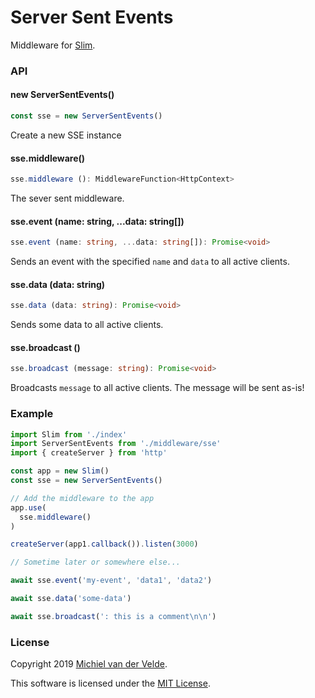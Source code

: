# Server Sent Events

Middleware for [Slim](https://github.com/Art-of-Coding/slim).

### API

#### new ServerSentEvents()

```ts
const sse = new ServerSentEvents()
```

Create a new SSE instance

#### sse.middleware()

```ts
sse.middleware (): MiddlewareFunction<HttpContext>
```

The sever sent middleware.

#### sse.event (name: string, ...data: string[])

```ts
sse.event (name: string, ...data: string[]): Promise<void>
```

Sends an event with the specified `name` and `data` to all active clients.

#### sse.data (data: string)

```ts
sse.data (data: string): Promise<void>
```

Sends some data to all active clients.

#### sse.broadcast ()

```ts
sse.broadcast (message: string): Promise<void>
```

Broadcasts `message` to all active clients. The message will be sent as-is!

### Example

```ts
import Slim from './index'
import ServerSentEvents from './middleware/sse'
import { createServer } from 'http'

const app = new Slim()
const sse = new ServerSentEvents()

// Add the middleware to the app
app.use(
  sse.middleware()
)

createServer(app1.callback()).listen(3000)

// Sometime later or somewhere else...

await sse.event('my-event', 'data1', 'data2')

await sse.data('some-data')

await sse.broadcast(': this is a comment\n\n')
```

### License

Copyright 2019 [Michiel van der Velde](http://www.michielvdvelde.nl).

This software is licensed under the [MIT License](LICENSE).
